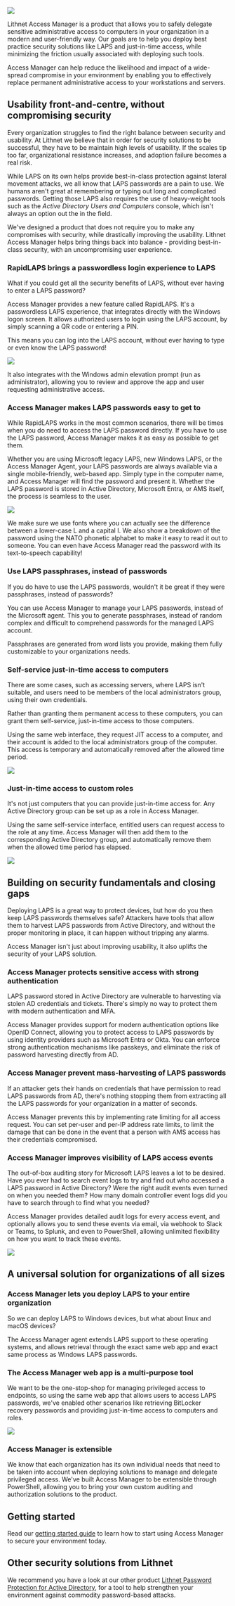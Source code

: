 ![](images/access-manager-logo.png)

Lithnet Access Manager is a product that allows you to safely delegate sensitive administrative access to computers in your organization in a modern and user-friendly way. Our goals are to help you deploy best practice security solutions like LAPS and just-in-time access, while minimizing the friction usually associated with deploying such tools. 

Access Manager can help reduce the likelihood and impact of a wide-spread compromise in your environment by enabling you to effectively replace permanent administrative access to your workstations and servers. 

## Usability front-and-centre, without compromising security
Every organization struggles to find the right balance between security and usability. At Lithnet we believe that in order for security solutions to be successful, they have to be maintain high levels of usability. If the scales tip too far, organizational resistance increases, and adoption failure becomes a real risk.

While LAPS on its own helps provide best-in-class protection against lateral movement attacks, we all know that LAPS passwords are a pain to use. We humans aren't great at remembering or typing out long and complicated passwords. Getting those LAPS also requires the use of heavy-weight tools such as the _Active Directory Users and Computers_ console, which isn't always an option out the in the field. 

We've designed a product that does not require you to make any compromises with security, while drastically improving the usability. Lithnet Access Manager helps bring things back into balance - providing best-in-class security, with an uncompromising user experience.

### RapidLAPS brings a passwordless login experience to LAPS
What if you could get all the security benefits of LAPS, without ever having to enter a LAPS password?

Access Manager provides a new feature called RapidLAPS. It's a passwordless LAPS experience, that integrates directly with the Windows logon screen. It allows authorized users to login using the LAPS account, by simply scanning a QR code or entering a PIN. 

This means you can log into the LAPS account, without ever having to type or even know the LAPS password!

![](images/RapidLAPS_Login.gif)

It also integrates with the Windows admin elevation prompt (run as administrator), allowing you to review and approve the app and user requesting administrative access.

### Access Manager makes LAPS passwords easy to get to
While RapidLAPS works in the most common scenarios, there will be times when you do need to access the LAPS password directly. If you have to use the LAPS password, Access Manager makes it as easy as possible to get them.

Whether you are using Microsoft legacy LAPS, new Windows LAPS, or the Access Manager Agent, your LAPS passwords are always available via a single mobile-friendly, web-based app. Simply type in the computer name, and Access Manager will find the password and present it. Whether the LAPS password is stored in Active Directory, Microsoft Entra, or AMS itself, the process is seamless to the user.

![](images/web-request-laps.gif)

We make sure we use fonts where you can actually see the difference between a lower-case L and a capital I. We also show a breakdown of the password using the NATO phonetic alphabet to make it easy to read it out to someone. You can even have Access Manager read the password with its text-to-speech capability!

### Use LAPS passphrases, instead of passwords 
If you do have to use the LAPS passwords, wouldn't it be great if they were passphrases, instead of passwords?

You can use Access Manager to manage your LAPS passwords, instead of the Microsoft agent. This you to generate passphrases, instead of random complex and difficult to comprehend passwords for the managed LAPS account.

Passphrases are generated from word lists you provide, making them fully customizable to your organizations needs.

### Self-service just-in-time access to computers
There are some cases, such as accessing servers, where LAPS isn't suitable, and users need to be members of the local administrators group, using their own credentials. 

Rather than granting them permanent access to these computers, you can grant them self-service, just-in-time access to those computers.

Using the same web interface, they request JIT access to a computer, and their account is added to the local administrators group of the computer. This access is temporary and automatically removed after the allowed time period.

![](images/web-request-jit.gif)

### Just-in-time access to custom roles

It's not just computers that you can provide just-in-time access for. Any Active Directory group can be set up as a role in Access Manager. 

Using the same self-service interface, entitled users can request access to the role at any time. Access Manager will then add them to the corresponding Active Directory group, and automatically remove them when the allowed time period has elapsed.

![](images/web-request-jit-roles.gif)

## Building on security fundamentals and closing gaps
Deploying LAPS is a great way to protect devices, but how do you then keep LAPS passwords themselves safe? Attackers have tools that allow them to harvest LAPS passwords from Active Directory, and without the proper monitoring in place, it can happen without tripping any alarms. 

Access Manager isn't just about improving usability, it also uplifts the security of your LAPS solution.

### Access Manager protects sensitive access with strong authentication
LAPS password stored in Active Directory are vulnerable to harvesting via stolen AD credentials and tickets. There's simply no way to protect them with modern authentication and MFA. 

Access Manager provides support for modern authentication options like OpenID Connect, allowing you to protect access to LAPS passwords by using identity providers such as Microsoft Entra or Okta. You can enforce strong authentication mechanisms like passkeys, and eliminate the risk of password harvesting directly from AD.

### Access Manager prevent mass-harvesting of LAPS passwords
If an attacker gets their hands on credentials that have permission to read LAPS passwords from AD, there's nothing stopping them from extracting all the LAPS passwords for your organization in a matter of seconds.

Access Manager prevents this by implementing rate limiting for all access request. You can set per-user and per-IP address rate limits, to limit the damage that can be done in the event that a person with AMS access has their credentials compromised.

### Access Manager improves visibility of LAPS access events
The out-of-box auditing story for Microsoft LAPS leaves a lot to be desired. Have you ever had to search event logs to try and find out who accessed a LAPS password in Active Directory? Were the right audit events even turned on when you needed them? How many domain controller event logs did you have to search through to find what you needed?

Access Manager provides detailed audit logs for every access event, and optionally allows you to send these events via email, via webhook to Slack or Teams, to Splunk, and even to PowerShell, allowing unlimited flexibility on how you want to track these events.

![](images/auditing-example-slack.png)

## A universal solution for organizations of all sizes
### Access Manager lets you deploy LAPS to your entire organization
So we can deploy LAPS to Windows devices, but what about linux and macOS devices? 

The Access Manager agent extends LAPS support to these operating systems, and allows retrieval through the exact same web app and exact same process as Windows LAPS passwords.

### The Access Manager web app is a multi-purpose tool
We want to be the one-stop-shop for managing privileged access to endpoints, so using the same web app that allows users to access LAPS passwords, we've enabled other scenarios like retrieving BitLocker recovery passwords and providing just-in-time access to computers and roles.

![](images/web-request-bitlocker.gif)

### Access Manager is extensible
We know that each organization has its own individual needs that need to be taken into account when deploying solutions to manage and delegate privileged access. We've built Access Manager to be extensible through PowerShell, allowing you to bring your own custom auditing and authorization solutions to the product.

## Getting started

Read our [getting started guide](installation/getting-started.md) to learn how to start using Access Manager to secure your environment today.

## Other security solutions from Lithnet
We recommend you have a look at our other product [Lithnet Password Protection for Active Directory](https:/lithnet.io/products/password-protection), for a tool to help strengthen your environment against commodity password-based attacks.
